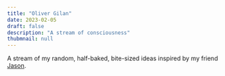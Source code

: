 ```yaml
---
title: "Oliver Gilan"
date: 2023-02-05
draft: false
description: "A stream of consciousness"
thubmnail: null
---
```


A stream of my random, half-baked, bite-sized ideas inspired by my friend <a href="https://jasonwa.ng/stream/" target="_blank">Jason</a>.